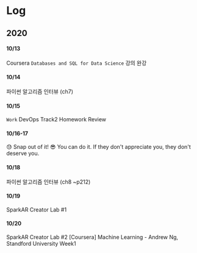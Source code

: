 # Log

## 2020
#### 10/13
Coursera `Databases and SQL for Data Science` 강의 완강
#### 10/14
파이썬 알고리즘 인터뷰 (ch7)
#### 10/15
`Work` DevOps Track2 Homework Review 
#### 10/16-17
😓 Snap out of it! 😎 You can do it. 
If they don't appreciate you, they don't deserve you.
#### 10/18
파이썬 알고리즘 인터뷰 (ch8 ~p212)
#### 10/19
SparkAR Creator Lab #1 
#### 10/20
SparkAR Creator Lab #2 
[Coursera] Machine Learning - Andrew Ng, Standford University Week1
